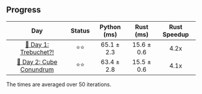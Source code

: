 ## Progress

|                   Day                   | Status |      Python (ms)       |        Rust (ms)       | Rust Speedup |
|:---------------------------------------:|:------:|:-----------------:|:-----------------:|:------------:|
| [🎄 Day 1: Trebuchet?!](https://adventofcode.com/2023/day/1) |  ⭐⭐   | 65.1 ± 2.3    | 15.6 ± 0.6     |    4.2x      |
| [🎄 Day 2: Cube Conundrum](https://adventofcode.com/2023/day/2) | ⭐⭐ | 63.4 ± 2.8  |  15.5 ± 0.6    | 4.1x |

The times are averaged over 50 iterations.